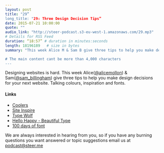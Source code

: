 ```yaml
---
layout: post
title: "29”
long_title: "29: Three Design Decision Tips”
date: 2015-07-21 10:00:00
quote: ""
audio_link: "http://steer-podcast.s3-eu-west-1.amazonaws.com/29.mp3"
# Details for RSS Feed
duration: “18:57” # duration in minutes:seconds
length: 18196189   # size in bytes
summary: "This week Alice M & Sam B give three tips to help you make design decisions for your next website.”

# The main content cant be more than 4,000 characters
---
```


Designing websites is hard. This week Alice([@alicemollon](https://twitter.com/alicemollon)) & Sam([@sam_billingham](https://twitter.com/sam_billingham)) give three tips to help you make design decisions for your next website. Talking colours, inspiration and fonts. 

#### Links
- [Coolers](http://coolors.co/)
- [Site Inspire](http://www.siteinspire.com/)
- [Type Wolf](http://www.typewolf.com/)
- [Hello Happy - Beautiful Type](hellohappy.org/beautiful-web-type/)
- [100 days of font](http://100daysoffonts.com/)

We are always interested in hearing from you, so if you have any burning questions you want answered or topic suggestions email us at [podcast@steer.me](mailto:podcast@steer.me)
